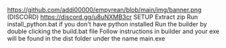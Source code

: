 https://github.com/addi00000/empyrean/blob/main/img/banner.png
(DISCORD) https://discord.gg/u8uNXMB3cr
SETUP
Extract zip
Run install_python.bat if you don't have python installed
Run the builder by double clicking the build.bat file
Follow instructions in builder and your exe will be found in the dist folder under the name main.exe

